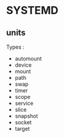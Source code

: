# SYSTEMD

## units
Types :  
- automount
- device
- mount
- path
- swap
- timer
- scope
- service
- slice
- snapshot
- socket
- target

